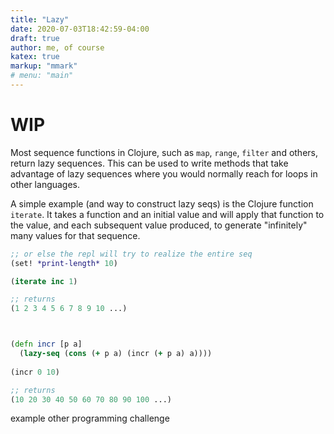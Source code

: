 ```yaml
---
title: "Lazy"
date: 2020-07-03T18:42:59-04:00
draft: true
author: me, of course
katex: true
markup: "mmark"
# menu: "main"
---
```

# WIP 
Most sequence functions in Clojure, such as `map`, `range`, `filter` and others, return lazy sequences. This can be used to write methods that take advantage of lazy sequences where you would normally reach for loops in other languages. 

A simple example (and way to construct lazy seqs) is the Clojure function `iterate`. It takes a function and an initial value and will apply that function to the value, and each subsequent value produced, to generate "infinitely" many values for that sequence.

```clj
;; or else the repl will try to realize the entire seq
(set! *print-length* 10) 

(iterate inc 1)

;; returns
(1 2 3 4 5 6 7 8 9 10 ...)



(defn incr [p a]
  (lazy-seq (cons (+ p a) (incr (+ p a) a))))
  
(incr 0 10)

;; returns
(10 20 30 40 50 60 70 80 90 100 ...)
```

example other programming challenge

